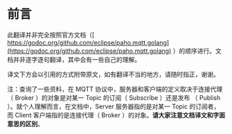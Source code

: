 # 前言

此翻译并非完全按照官方文档（[ https://godoc.org/github.com/eclipse/paho.mqtt.golang](https://godoc.org/github.com/eclipse/paho.mqtt.golang) ）的顺序进行。文档并非逐字逐句翻译，其中会有一些自己的理解。

译文下方会以引用的方式附带原文，如有翻译不当的地方，请随时指正，谢谢。

注：查询了一些资料，在 MQTT 协议中，服务器和客户端的定义取决于连接代理（ Broker ）的对象是对某一 Topic 的订阅（ Subscribe ）还是发布 （  Publish ）。就个人理解而言，在文档中，Server 服务器指的是对某一 Topic 的订阅者，而 Client 客户端指的是连接代理（ Broker ）的对象。**请大家注意文档译文和字面意思的区别**。

